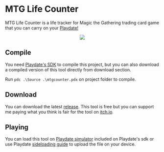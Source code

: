 # MTG Life Counter
MTG Life Counter is a life tracker for Magic the Gathering trading card game that you can carry on your [Playdate!](https://play.date/)

<p align="center">
  <img src="https://img.itch.zone/aW1nLzk3NDAzNjUuanBn/315x250%23c/WyplVD.jpg">
</p>

## Compile

You need [Playdate's SDK](https://play.date/dev/) to compile this project, but you can also download a compiled version of this tool directly from download section.

Run `pdc .\Source .\mtgcounter.pdx` on project folder to compile.

## Download

You can download the latest [release](https://github.com/makislayer/mtgcounter/releases/). This tool is free but you can support me paying what you think is fair for the tool on [itch.io](https://makislayer.itch.io/mtg-life-counter).

## Playing

You can load this tool on [Playdate simulator](https://sdk.play.date/1.12.3/Inside%20Playdate.html#using-playdate-simulator) included on Playdate's sdk or use Playdate [sideloading guide](https://help.play.date/games/sideloading/) to upload the file on your device.
